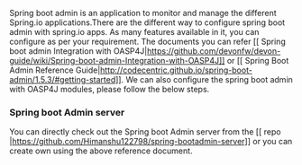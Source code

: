 Spring boot admin is an application to monitor and manage the different Spring.io applications.There are the different way to configure spring boot admin with spring.io apps. As many features available in it, you can configure as per your requirement. The documents you can refer [[ Spring boot admin Integration with OASP4J|https://github.com/devonfw/devon-guide/wiki/Spring-boot-admin-Integration-with-OASP4J]]  or  [[ Spring Boot Admin Reference Guide|http://codecentric.github.io/spring-boot-admin/1.5.3/#getting-started]].  We can also configure the spring boot admin with OASP4J modules, please follow the below steps. 

### Spring boot Admin server

You can directly check out the Spring boot Admin server from the [[ repo |https://github.com/Himanshu122798/spring-bootadmin-server]] or you can create own using the above reference document. 
 